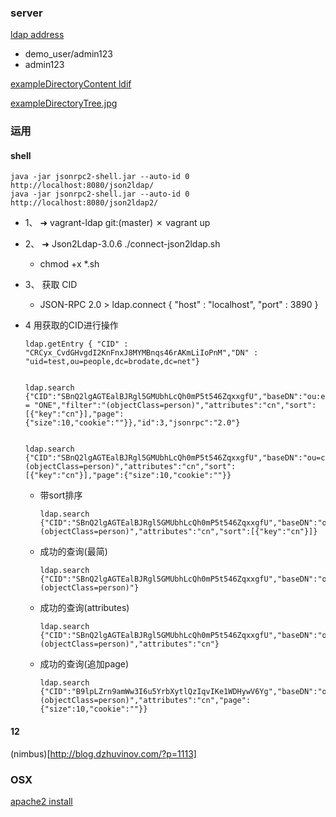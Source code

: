 ### server

[ldap address](http://43.254.218.51/superldap/cmd.php?server_id=1&redirect=true)

*	demo_user/admin123
*	admin123

[exampleDirectoryContent ldif](http://connect2id.com/assets/products/json2ldap/exampleDirectoryContent.ldif.txt)

[exampleDirectoryTree.jpg](http://connect2id.com/assets/products/json2ldap/exampleDirectoryTree.jpg)

	
### 运用

#### shell

	java -jar jsonrpc2-shell.jar --auto-id 0 http://localhost:8080/json2ldap/
	java -jar jsonrpc2-shell.jar --auto-id 0 http://localhost:8080/json2ldap2/	

*	1、 ➜  vagrant-ldap git:(master) ✗ vagrant up

*	2、	➜  Json2Ldap-3.0.6 ./connect-json2ldap.sh
	*	chmod +x *.sh	
	
*	3、	获取 CID
	*	JSON-RPC 2.0 > ldap.connect { "host" : "localhost", "port" : 3890 }
*	4	用获取的CID进行操作

		ldap.getEntry { "CID" : "CRCyx_CvdGHvgdI2KnFnxJ8MYMBnqs46rAKmLiIoPnM","DN" : "uid=test,ou=people,dc=brodate,dc=net"}
		
		
		ldap.search	 {"CID":"SBnQ2lgAGTEalBJRgl5GMUbhLcQh0mP5t546ZqxxgfU","baseDN":"ou:employee,ou=people,dc=brodate,dc=net",“scope“ = "ONE","filter":"(objectClass=person)","attributes":"cn","sort":[{"key":"cn"}],"page":{"size":10,"cookie":""}},"id":3,"jsonrpc":"2.0"}


		ldap.search {"CID":"SBnQ2lgAGTEalBJRgl5GMUbhLcQh0mP5t546ZqxxgfU","baseDN":"ou=contractor,ou=people,dc=brodate,dc=net","scope":"ONE","filter":"(objectClass=person)","attributes":"cn","sort":[{"key":"cn"}],"page":{"size":10,"cookie":""}}
		
	*	带sort排序		
		
			ldap.search {"CID":"SBnQ2lgAGTEalBJRgl5GMUbhLcQh0mP5t546ZqxxgfU","baseDN":"ou=contractor,ou=people,dc=brodate,dc=net","scope":"ONE","filter":"(objectClass=person)","attributes":"cn","sort":[{"key":"cn"}]}
		

	*	成功的查询(最简)		
		
			ldap.search {"CID":"SBnQ2lgAGTEalBJRgl5GMUbhLcQh0mP5t546ZqxxgfU","baseDN":"ou=employees,ou=people,dc=brodate,dc=net","scope":"ONE","filter":"(objectClass=person)"}
			
	*	成功的查询(attributes)		
		
			ldap.search {"CID":"SBnQ2lgAGTEalBJRgl5GMUbhLcQh0mP5t546ZqxxgfU","baseDN":"ou=employees,ou=people,dc=brodate,dc=net","scope":"ONE","filter":"(objectClass=person)","attributes":"cn"}
			
	*	成功的查询(追加page)		
		
			ldap.search {"CID":"B9lpLZrn9amWw3I6u5YrbXytlQzIqvIKe1WDHywV6Yg","baseDN":"ou=employees,ou=people,dc=brodate,dc=net","scope":"ONE","filter":"(objectClass=person)","attributes":"cn","page":{"size":10,"cookie":""}}
			
####	12

(nimbus)[http://blog.dzhuvinov.com/?p=1113]									

### OSX

[apache2 install](https://coolestguidesontheplanet.com/get-apache-mysql-php-and-phpmyadmin-working-on-osx-10-11-el-capitan/)